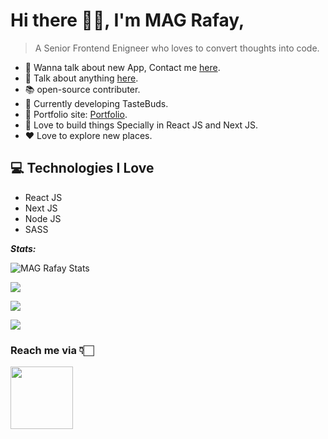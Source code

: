 # Hi there 👋🏻, I'm MAG Rafay,

> A Senior Frontend Enigneer who loves to convert thoughts into code.

* 📲 Wanna talk about new App, Contact me [here](https://magrafay.vercel.app/contact).
* 💬 Talk about anything [here](https://magrafay.vercel.app/contact).
* 📚 open-source contributer.
* 🍔 Currently developing TasteBuds.
* 🎯 Portfolio site: [Portfolio](https://magrafay.vercel.app/portfolio).
* 📱 Love to build things Specially in React JS and Next JS.
* ❤️ Love to explore new places.

## 💻 Technologies I Love

* React JS
* Next JS
* Node JS
* SASS


***Stats:***

![MAG Rafay Stats](https://github-readme-ranking.vercel.app/api/rank?username=magrafay&country_code=pakistan&theme=dark)

<img src="https://github-readme-stats.vercel.app/api?username=magrafay&show_icons=true&title_color=fff&icon_color=79ff97&text_color=9f9f9f&bg_color=212121">
<!-- |<a href="https://stackoverflow.com/users/story/8038563"><img src="https://github-readme-stackoverflow.vercel.app/?userID=14143386&theme=dark" height="190"></a> -->



![](https://github-readme-stats.vercel.app/api/top-langs/?username=magrafay&theme=radical)

![](https://github-profile-trophy.vercel.app/?username=magrafay)


### Reach me via 👇🏻

<a href="https://magrafay.vercel.app/contact"><img src="https://i.ibb.co/v10DgBV/contact-logo-bw-1200.png" height=100></a>


